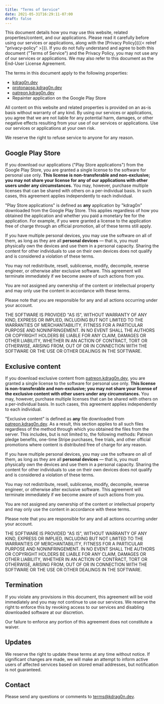 ```yaml
---
title: "Terms of Service"
date: 2021-05-31T16:29:11-07:00
draft: false
---
```


This document details how you may use this website, related properties/content, and our applications. Please read it carefully before using our services or applications, along with the [Privacy Policy]({{< relref "privacy-policy" >}}). If you do not fully understand and agree to both this document ("Terms of Service") and the Privacy Policy, you may not use any of our services or applications. We may also refer to this document as the End-User License Agreement.

The terms in this document apply to the following properties:

- [kdrag0n.dev](https://kdrag0n.dev/)
- [protonaosp.kdrag0n.dev](https://protonaosp.kdrag0n.dev/)
- [patreon.kdrag0n.dev](https://patreon.kdrag0n.dev/)
- Repainter application on the Google Play Store

All content on this website and related properties is provided on an as-is basis without warranty of any kind. By using our services or applications, you agree that we are not liable for any potential harm, damages, or other negative effects resulting from your use of our services or applications. Use our services or applications at your own risk.

We reserve the right to refuse service to anyone for any reason.

## Google Play Store

If you download our applications ("Play Store applications") from the Google Play Store, you are granted a single license to the software for personal use only. **This license is non-transferable and non-exclusive; you may not share your license for any of our applications with other users under any circumstances.** You may, however, purchase multiple licenses that can be shared with others on a per-individual basis. In such cases, this agreement applies independently to each individual.

"Play Store applications" is defined as **any** application by "kdrag0n" downloaded from the Google Play Store. This applies regardless of how you obtained the application and whether you paid a monetary fee for the application. For example, if you were granted a license to the application free of charge through an official promotion, all of these terms still apply.

If you have multiple personal devices, you may use the software on all of them, as long as they are all **personal devices** — that is, you must physically own the devices and use them in a personal capacity. Sharing the content for other individuals to use on their own devices does not qualify and is considered a violation of these terms.

You may not redistribute, resell, sublicense, modify, decompile, reverse engineer, or otherwise alter exclusive software. This agreement will terminate immediately if we become aware of such actions from you.

You are not assigned any ownership of the content or intellectual property and may only use the content in accordance with these terms.

Please note that you are responsible for any and all actions occurring under your account.

THE SOFTWARE IS PROVIDED "AS IS", WITHOUT WARRANTY OF ANY KIND, EXPRESS OR
IMPLIED, INCLUDING BUT NOT LIMITED TO THE WARRANTIES OF MERCHANTABILITY,
FITNESS FOR A PARTICULAR PURPOSE AND NONINFRINGEMENT. IN NO EVENT SHALL THE
AUTHORS OR COPYRIGHT HOLDERS BE LIABLE FOR ANY CLAIM, DAMAGES OR OTHER
LIABILITY, WHETHER IN AN ACTION OF CONTRACT, TORT OR OTHERWISE, ARISING FROM,
OUT OF OR IN CONNECTION WITH THE SOFTWARE OR THE USE OR OTHER DEALINGS IN THE
SOFTWARE.

## Exclusive content

If you download exclusive content from [patreon.kdrag0n.dev](https://patreon.kdrag0n.dev/), you are granted a single license to the software for personal use only. **This license is non-transferable and non-exclusive; you may not share your license of the exclusive content with other users under any circumstances.** You may, however, purchase multiple licenses that can be shared with others on a per-individual basis. In such cases, this agreement applies independently to each individual.

"Exclusive content" is defined as **any** file downloaded from [patreon.kdrag0n.dev](https://patreon.kdrag0n.dev/). As a result, this section applies to all such files regardless of the method through which you obtained the files from the server. This includes, but is not limited to, the following methods: Patreon pledge benefits, one-time Stripe purchases, free trials, and other official promotions where content is distributed free of charge for any reason.

If you have multiple personal devices, you may use the software on all of them, as long as they are all **personal devices** — that is, you must physically own the devices and use them in a personal capacity. Sharing the content for other individuals to use on their own devices does not qualify and is considered a violation of these terms.

You may not redistribute, resell, sublicense, modify, decompile, reverse engineer, or otherwise alter exclusive software. This agreement will terminate immediately if we become aware of such actions from you.

You are not assigned any ownership of the content or intellectual property and may only use the content in accordance with these terms.

Please note that you are responsible for any and all actions occurring under your account.

THE SOFTWARE IS PROVIDED "AS IS", WITHOUT WARRANTY OF ANY KIND, EXPRESS OR
IMPLIED, INCLUDING BUT NOT LIMITED TO THE WARRANTIES OF MERCHANTABILITY,
FITNESS FOR A PARTICULAR PURPOSE AND NONINFRINGEMENT. IN NO EVENT SHALL THE
AUTHORS OR COPYRIGHT HOLDERS BE LIABLE FOR ANY CLAIM, DAMAGES OR OTHER
LIABILITY, WHETHER IN AN ACTION OF CONTRACT, TORT OR OTHERWISE, ARISING FROM,
OUT OF OR IN CONNECTION WITH THE SOFTWARE OR THE USE OR OTHER DEALINGS IN THE
SOFTWARE.

## Termination

If you violate any provisions in this document, this agreement will be void immediately and you may not continue to use our services. We reserve the right to enforce this by revoking access to our services and disabling downloaded software at our discretion.

Our failure to enforce any portion of this agreement does not constitute a waiver.

## Updates

We reserve the right to update these terms at any time without notice. If significant changes are made, we will make an attempt to inform active users of affected services based on stored email addresses, but notification is not guaranteed.

## Contact

Please send any questions or comments to terms@kdrag0n.dev.
